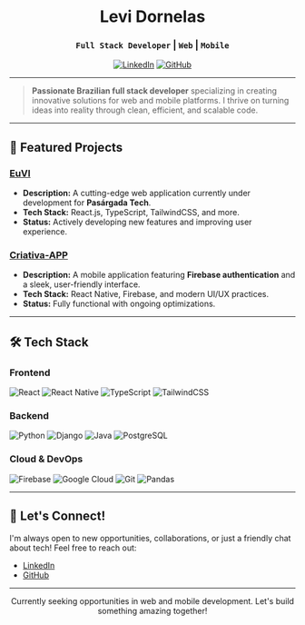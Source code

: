 <div align="center">
  
  # Levi Dornelas
  ### `Full Stack Developer` | `Web` | `Mobile`

  [![LinkedIn](https://img.shields.io/badge/LinkedIn-Connect-blue?style=for-the-badge&logo=linkedin)](https://linkedin.com/in/levi-dornelas-1834592b7)
  [![GitHub](https://img.shields.io/badge/GitHub-Follow-black?style=for-the-badge&logo=github)](https://github.com/levidornelas)

</div>

---

> **Passionate Brazilian full stack developer** specializing in creating innovative solutions for web and mobile platforms. I thrive on turning ideas into reality through clean, efficient, and scalable code.

---

## 🚀 Featured Projects

### **[EuVI](https://github.com/levidornelas/euvi-reactjs)**
- **Description:** A cutting-edge web application currently under development for **Pasárgada Tech**.
- **Tech Stack:** React.js, TypeScript, TailwindCSS, and more.
- **Status:** Actively developing new features and improving user experience.

### **[Criativa-APP](https://github.com/levidornelas/criativa_front)**
- **Description:** A mobile application featuring **Firebase authentication** and a sleek, user-friendly interface.
- **Tech Stack:** React Native, Firebase, and modern UI/UX practices.
- **Status:** Fully functional with ongoing optimizations.

---

## 🛠️ Tech Stack

### **Frontend**
![React](https://img.shields.io/badge/React-20232A?style=for-the-badge&logo=react)
![React Native](https://img.shields.io/badge/React_Native-20232A?style=for-the-badge&logo=react)
![TypeScript](https://img.shields.io/badge/TypeScript-007ACC?style=for-the-badge&logo=typescript)
![TailwindCSS](https://img.shields.io/badge/Tailwind_CSS-38B2AC?style=for-the-badge&logo=tailwind-css)

### **Backend**
![Python](https://img.shields.io/badge/Python-3776AB?style=for-the-badge&logo=python)
![Django](https://img.shields.io/badge/Django-092E20?style=for-the-badge&logo=django)
![Java](https://img.shields.io/badge/Java-ED8B00?style=for-the-badge&logo=java)
![PostgreSQL](https://img.shields.io/badge/PostgreSQL-316192?style=for-the-badge&logo=postgresql)

### **Cloud & DevOps**
![Firebase](https://img.shields.io/badge/Firebase-FFCA28?style=for-the-badge&logo=firebase)
![Google Cloud](https://img.shields.io/badge/Google_Cloud-4285F4?style=for-the-badge&logo=google-cloud)
![Git](https://img.shields.io/badge/Git-F05032?style=for-the-badge&logo=git)
![Pandas](https://img.shields.io/badge/Pandas-150458?style=for-the-badge&logo=pandas)

---

## 🌟 Let's Connect!

I'm always open to new opportunities, collaborations, or just a friendly chat about tech! Feel free to reach out:

- [LinkedIn](https://linkedin.com/in/levi-dornelas-1834592b7)
- [GitHub](https://github.com/levidornelas)

---

<div align="center">
   Currently seeking opportunities in web and mobile development. Let's build something amazing together! 
</div>
